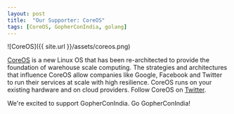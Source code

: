 ```yaml
---
layout: post
title:  "Our Supporter: CoreOS"
tags: [CoreOS, GopherConIndia, golang]
---
```


![CoreOS]({{ site.url }}/assets/coreos.png)

[CoreOS](https://coreos.com/) is a new Linux OS that has been re-architected to provide the foundation of warehouse scale computing. The strategies and architectures that influence CoreOS allow companies like Google, Facebook and Twitter to run their services at scale with high resilience. CoreOS runs on your existing hardware and on cloud providers. Follow CoreOS on [Twitter](https://twitter.com/coreoslinux).

We're excited to support GopherConIndia. Go GopherConIndia!


